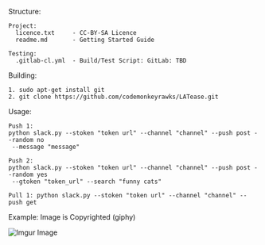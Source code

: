 Structure:

```shell
Project:
  licence.txt     - CC-BY-SA Licence
  readme.md       - Getting Started Guide

Testing:
  .gitlab-cl.yml  - Build/Test Script: GitLab: TBD
```

Building:

```shell
1. sudo apt-get install git
2. git clone https://github.com/codemonkeyrawks/LATease.git
```

Usage:

```shell
Push 1: 
python slack.py --stoken "token url" --channel "channel" --push post --random no
 --message "message"

Push 2: 
python slack.py --stoken "token url" --channel "channel" --push post --random yes
 --gtoken "token_url" --search "funny cats"

Pull 1: python slack.py --stoken "token url" --channel "channel" --push get
```

Example: Image is Copyrighted (giphy)

![Imgur Image](http://i.imgur.com/kaxpwSz.png)


